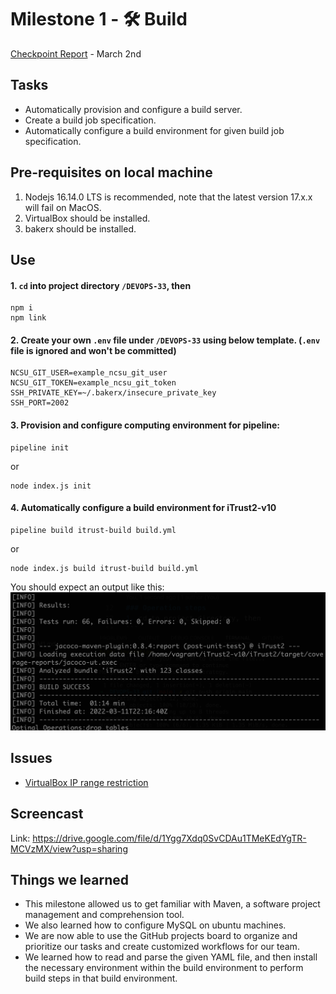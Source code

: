 # Milestone 1 - 🛠️ Build 

[Checkpoint Report](https://github.ncsu.edu/CSC-DevOps-S22/DEVOPS-33/blob/main/reports/CHECKPOINT-M1.md) - March 2nd

## Tasks

* Automatically provision and configure a build server.
* Create a build job specification.
* Automatically configure a build environment for given build job specification. 

## Pre-requisites on local machine

1. Nodejs 16.14.0 LTS is recommended, note that the latest version 17.x.x will fail on MacOS.
2. VirtualBox should be installed.
3. bakerx should be installed.

## Use
#### 1. `cd` into project directory `/DEVOPS-33`, then
```
npm i
npm link
```
#### 2. Create your own `.env` file under `/DEVOPS-33` using below template. (`.env` file is ignored and won't be committed)  
```
NCSU_GIT_USER=example_ncsu_git_user
NCSU_GIT_TOKEN=example_ncsu_git_token
SSH_PRIVATE_KEY=~/.bakerx/insecure_private_key
SSH_PORT=2002 
```

#### 3. Provision and configure computing environment for pipeline:
```
pipeline init
```
or
```
node index.js init
```
#### 4. Automatically configure a build environment for iTrust2-v10
```
pipeline build itrust-build build.yml
```
or
```
node index.js build itrust-build build.yml
```
You should expect an output like this:
![testres](/img-folder/testres.png)

## Issues
 * [VirtualBox IP range restriction](https://github.ncsu.edu/CSC-DevOps-S22/DEVOPS-33/blob/main/reports/CHECKPOINT-M1.md#issues-we-ran-into)

## Screencast

Link: https://drive.google.com/file/d/1Ygg7Xdq0SvCDAu1TMeKEdYgTR-MCVzMX/view?usp=sharing

## Things we learned
* This milestone allowed us to get familiar with Maven, a software project management and comprehension tool.
* We also learned how to configure MySQL on ubuntu machines.
* We are now able to use the GitHub projects board to organize and prioritize our tasks and create customized workflows for our team.
* We learned how to read and parse the given YAML file, and then install the necessary environment within the build environment to perform build steps in that build environment.
